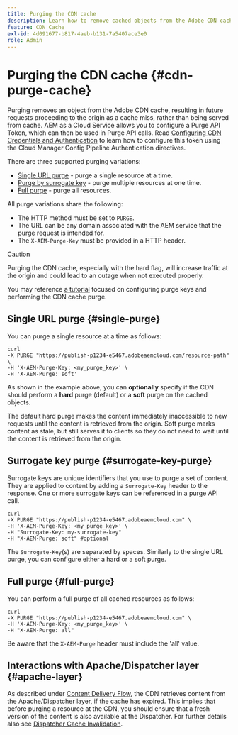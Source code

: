 ```yaml
---
title: Purging the CDN cache
description: Learn how to remove cached objects from the Adobe CDN cache by configuring the purge API Token which can then be used in API calls.
feature: CDN Cache
exl-id: 4d091677-b817-4aeb-b131-7a5407ace3e0
role: Admin
---
```

# Purging the CDN cache {#cdn-purge-cache}

Purging removes an object from the Adobe CDN cache, resulting in future requests proceeding to the origin as a cache miss, rather than being served from cache.
AEM as a Cloud Service allows you to configure a Purge API Token, which can then be used in Purge API calls. Read [Configuring CDN Credentials and Authentication](/help/implementing/dispatcher/cdn-credentials-authentication.md#purge-API-token) to learn how to configure this token using the Cloud Manager Config Pipeline Authentication directives.

There are three supported purging variations:

* [Single URL purge](#single-purge) - purge a single resource at a time.
* [Purge by surrogate key](#surrogate-key-purge) - purge multiple resources at one time.
* [Full purge](#full-purge) - purge all resources.

All purge variations share the following:

* The HTTP method must be set to `PURGE`.
* The URL can be any domain associated with the AEM service that the purge request is intended for.
* The `X-AEM-Purge-Key` must be provided in a HTTP header.

>[!CAUTION]
>Purging the CDN cache, especially with the hard flag, will increase traffic at the origin and could lead to an outage when not executed properly.

You may reference [a tutorial](https://experienceleague.adobe.com/en/docs/experience-manager-learn/cloud-service/caching/how-to/purge-cache) focused on configuring purge keys and performing the CDN cache purge.

## Single URL purge {#single-purge}

You can purge a single resource at a time as follows:

```
curl
-X PURGE "https://publish-p1234-e5467.adobeaemcloud.com/resource-path" \
-H 'X-AEM-Purge-Key: <my_purge_key>' \
-H 'X-AEM-Purge: soft'
```

As shown in the example above, you can **optionally** specify if the CDN should perform a **hard** purge (default) or a **soft** purge on the cached objects.

The default hard purge makes the content immediately inaccessible to new requests until the content is retrieved from the origin. Soft purge marks content as stale, but still serves it to clients so they do not need to wait until the content is retrieved from the origin.

## Surrogate key purge {#surrogate-key-purge}

Surrogate keys are unique identifiers that you use to purge a set of content. They are applied to content by adding a `Surrogate-Key` header to the response. One or more surrogate keys can be referenced in a purge API call.  

```
curl
-X PURGE "https://publish-p1234-e5467.adobeaemcloud.com" \
-H 'X-AEM-Purge-Key: <my_purge_key>' \
-H "Surrogate-Key: my-surrogate-key"
-H "X-AEM-Purge: soft" #optional
```

The `Surrogate-Key`(s) are separated by spaces. Similarly to the single URL purge, you can configure either a hard or a soft purge.

## Full purge {#full-purge}

You can perform a full purge of all cached resources as follows:

```
curl
-X PURGE "https://publish-p1234-e5467.adobeaemcloud.com" \
-H 'X-AEM-Purge-Key: <my_purge_key>' \
-H "X-AEM-Purge: all"
```

Be aware that the `X-AEM-Purge` header must include the 'all' value.

## Interactions with Apache/Dispatcher layer {#apache-layer}

As described under [Content Delivery Flow](/help/implementing/dispatcher/overview.md), the CDN retrieves content from the Apache/Dispatcher layer, if the cache has expired. This implies that before purging a resource at the CDN, you should ensure that a fresh version of the content is also available at the Dispatcher. For further details also see [Dispatcher Cache Invalidation](/help/implementing/dispatcher/caching.md#disp).
